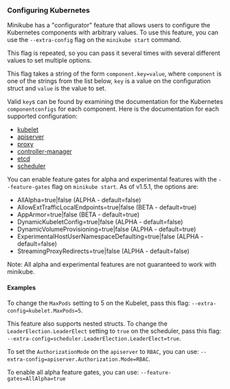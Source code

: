### Configuring Kubernetes

Minikube has a "configurator" feature that allows users to configure the Kubernetes components with arbitrary values.
To use this feature, you can use the `--extra-config` flag on the `minikube start` command.

This flag is repeated, so you can pass it several times with several different values to set multiple options.

This flag takes a string of the form `component.key=value`, where `component` is one of the strings from the list below, `key` is a value on the
configuration struct and `value` is the value to set.

Valid `key`s can be found by examining the documentation for the Kubernetes `componentconfigs` for each component.
Here is the documentation for each supported configuration:

- [kubelet](https://godoc.org/k8s.io/kubernetes/pkg/apis/componentconfig#KubeletConfiguration)
- [apiserver](https://godoc.org/k8s.io/kubernetes/cmd/kube-apiserver/app/options#APIServer)
- [proxy](https://godoc.org/k8s.io/kubernetes/pkg/apis/componentconfig#KubeProxyConfiguration)
- [controller-manager](https://godoc.org/k8s.io/kubernetes/pkg/apis/componentconfig#KubeControllerManagerConfiguration)
- [etcd](https://godoc.org/github.com/coreos/etcd/etcdserver#ServerConfig)
- [scheduler](https://godoc.org/k8s.io/kubernetes/pkg/apis/componentconfig#KubeSchedulerConfiguration)

You can enable feature gates for alpha and experimental features with the `--feature-gates` flag on `minikube start`. As of v1.5.1, the options are:

- AllAlpha=true|false (ALPHA - default=false)
- AllowExtTrafficLocalEndpoints=true|false (BETA - default=true)
- AppArmor=true|false (BETA - default=true)
- DynamicKubeletConfig=true|false (ALPHA - default=false)
- DynamicVolumeProvisioning=true|false (ALPHA - default=true)
- ExperimentalHostUserNamespaceDefaulting=true|false (ALPHA - default=false)
- StreamingProxyRedirects=true|false (ALPHA - default=false)

Note: All alpha and experimental features are not guaranteed to work with minikube.

#### Examples

To change the `MaxPods` setting to 5 on the Kubelet, pass this flag: `--extra-config=kubelet.MaxPods=5`.

This feature also supports nested structs. To change the `LeaderElection.LeaderElect` setting to `true` on the scheduler, pass this flag: `--extra-config=scheduler.LeaderElection.LeaderElect=true`.

To set the `AuthorizationMode` on the `apiserver` to `RBAC`, you can use: `--extra-config=apiserver.Authorization.Mode=RBAC`.

To enable all alpha feature gates, you can use: `--feature-gates=AllAlpha=true`
